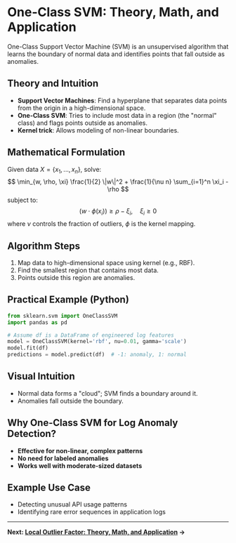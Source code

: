 # One-Class SVM: Theory, Math, and Application

One-Class Support Vector Machine (SVM) is an unsupervised algorithm that learns the boundary of normal data and identifies points that fall outside as anomalies.

## Theory and Intuition
- **Support Vector Machines**: Find a hyperplane that separates data points from the origin in a high-dimensional space.
- **One-Class SVM**: Tries to include most data in a region (the "normal" class) and flags points outside as anomalies.
- **Kernel trick**: Allows modeling of non-linear boundaries.

## Mathematical Formulation
Given data $X = \{x_1, ..., x_n\}$, solve:
$$
\min_{w, \rho, \xi} \frac{1}{2} \|w\|^2 + \frac{1}{\nu n} \sum_{i=1}^n \xi_i - \rho
$$
subject to:
$$
(w \cdot \phi(x_i)) \geq \rho - \xi_i, \quad \xi_i \geq 0
$$
where $\nu$ controls the fraction of outliers, $\phi$ is the kernel mapping.

## Algorithm Steps
1. Map data to high-dimensional space using kernel (e.g., RBF).
2. Find the smallest region that contains most data.
3. Points outside this region are anomalies.

## Practical Example (Python)
```python
from sklearn.svm import OneClassSVM
import pandas as pd

# Assume df is a DataFrame of engineered log features
model = OneClassSVM(kernel='rbf', nu=0.01, gamma='scale')
model.fit(df)
predictions = model.predict(df)  # -1: anomaly, 1: normal
```

## Visual Intuition
- Normal data forms a "cloud"; SVM finds a boundary around it.
- Anomalies fall outside the boundary.

## Why One-Class SVM for Log Anomaly Detection?
- **Effective for non-linear, complex patterns**
- **No need for labeled anomalies**
- **Works well with moderate-sized datasets**

## Example Use Case
- Detecting unusual API usage patterns
- Identifying rare error sequences in application logs

---

**Next: [Local Outlier Factor: Theory, Math, and Application](lof.md) →** 